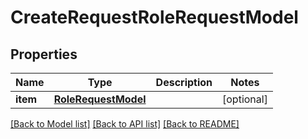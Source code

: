 # CreateRequestRoleRequestModel

## Properties
Name | Type | Description | Notes
------------ | ------------- | ------------- | -------------
**item** | [**RoleRequestModel**](RoleRequestModel.md) |  | [optional] 

[[Back to Model list]](../README.md#documentation-for-models) [[Back to API list]](../README.md#documentation-for-api-endpoints) [[Back to README]](../README.md)

